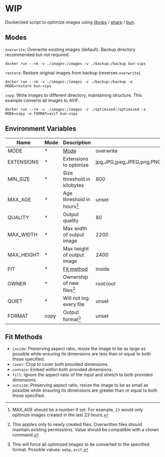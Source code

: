 # WIP

Dockerized script to optimize images using [libvips](https://github.com/libvips/libvips) / [sharp](https://github.com/lovell/sharp) / [bun](https://bun.sh).

## Modes

`overwrite`: Overwrite existing images (default). Backup directory recommended but not required.

```
docker run --rm -v ./images:/images -v ./backup:/backup bun-vips
```

`restore`: Restore original images from backup (reverses `overwrite`).

```
docker run --rm -v ./images:/images -v ./backup:/backup -e MODE=restore bun-vips
```

`copy`: Write images to different directory, maintaining structure. This example converts all images to AVIF.

```
docker run --rm -v ./images:/images -v ./optimized:/optimized -e MODE=copy -e FORMAT=avif bun-vips
```

## Environment Variables

| Name       | Mode | Description                 | Default                                                       |
| ---------- | ---- | --------------------------- | ------------------------------------------------------------- |
| MODE       | \*   | [Mode](#modes)              | overwrite                                                     |
| EXTENSIONS | \*   | Extensions to optimize      | jpg,JPG,jpeg,JPEG,png,PNG,gif,GIF,webp,WEBP,tif,TIF,tiff,TIFF |
| MIN_SIZE   | \*   | Size threshold in kilobytes | 800                                                           |
| MAX_AGE    | \*   | Age threshold in hours[^1]  | unset                                                         |
| QUALITY    | \*   | Output quality              | 80                                                            |
| MAX_WIDTH  | \*   | Max width of output image   | 2200                                                          |
| MAX_HEIGHT | \*   | Max height of output image  | 2400                                                          |
| FIT        | \*   | [Fit method](#fit-methods)  | inside                                                        |
| OWNER      | \*   | Ownership of new files[^2]  | root:root                                                     |
| QUIET      | \*   | Will not log every file     | unset                                                         |
| FORMAT     | copy | Output format[^3]           | unset                                                         |

## Fit Methods

- `inside`: Preserving aspect ratio, resize the image to be as large as possible while ensuring its dimensions are less than or equal to both those specified.
- `cover`: Crop to cover both provided dimensions.
- `contain`: Embed within both provided dimensions.
- `fill`: Ignore the aspect ratio of the input and stretch to both provided dimensions.
- `outside`: Preserving aspect ratio, resize the image to be as small as possible while ensuring its dimensions are greater than or equal to both those specified.

[^1]: MAX_AGE should be a number if set. For example, `23` would only optimize images created in the last 23 hours.
[^2]: This applies only to newly created files. Overwritten files should maintain existing permissions. Value should be compatible with a chown command.
[^3]: This will force all optimized images to be converted to the specified format. Possible values: `webp`, `avif`.
